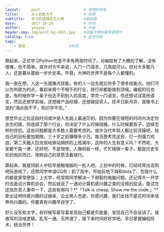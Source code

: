 ```yaml
---
layout:     post                    # 使用的布局
title:      从小白到大牛              # 标题 
subtitle:   学习的道路永无止境         #副标题
date:       2017-10-28              # 时间
author:     youyue                  # 作者
header-img: img/post-bg-2015.jpg    #这篇文章标题背景图片
catalog: true                       # 是否归档
tags:   
    - 随笔                    #标签
---
```

算起来，正式学习Python也差不多有两周时间了。对编程有了大概的了解，没有很难，也不简单。或许对大牛来说，入门一门语言，几周就可以。但对大多数凡人，还是要从基础一步步走来。毕竟，大神的世界不是每个人都懂的。 

我一直在想，人这一生就像点技能，有的人一出生就比你多了很多技能点。他们可以为所欲为的点，看起来两个不相干的行业，转行却都能做到顶端。编程的坑也是，有时候你学一辈子也达不到别人的高度，学完一门语言，你还想试试其他语言，然后还想学前端，还想做产品经理，还想做投资人。技术日新月异，就像书上说的“海水挑不干，知识学不完。”

感觉毕业之后这段时间或许是人生路上最迷茫的。因为你要在很短的时间内决定你余生的路，你选择了那个行业，你决定了什么时候结婚，什么时候要孩子，选择怎样的伴侣。这些问题都是大多数人需要考虑的。或许当代年轻人都比较浮躁吧，给自己的目标要加期限，三十岁之前赚够多少万。每当思考完这些，打一剂强力鸡血，第二天融入回龙观地铁站拥挤的上班潮中。这样的人生有意义吗？不然呢，大家都千篇一律，还好吧，不是很惨。人像蚂蚁一样，忙忙碌碌一辈子。都是历史车轮的炮灰而已，按照自己的意愿活着就行。

算起来，我是同龄人中较早接触电脑的一批人吧，上初中的时候，已经经常出去网吧玩游戏了，还帮同学申请QQ号；到了高中，开始玩地下城和dota了，包宿什么的都是家常便饭；上大学，经常帮同学解决一下弱智的电脑问题。还记得大一开学时去面试计算机协会，然后就说了一通对计算机感兴趣之类的没用的屁话，面试完还找负责人重申一下，这些有用吗？**「Talk is cheap, Show me the code.」**拿出证明你感兴趣的证据来，企业用人也是，你感兴趣，我们出钱不是花时间来培养你兴趣的。你要真有兴趣早自学了。

好久没写些文字，有时候写着写着发现自己都是负能量，发现自己不会说话了。或者写的没啥逻辑，乱写一通。无所谓了，接下来时间好好学吧。早日掌握编程技术，统治世界！

